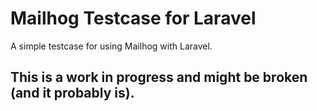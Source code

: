 # Mailhog Testcase for Laravel
A simple testcase for using Mailhog with Laravel.

## This is a work in progress and might be broken (and it probably is). 


